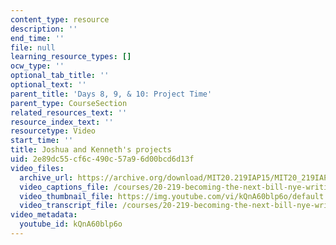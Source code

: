 ```yaml
---
content_type: resource
description: ''
end_time: ''
file: null
learning_resource_types: []
ocw_type: ''
optional_tab_title: ''
optional_text: ''
parent_title: 'Days 8, 9, & 10: Project Time'
parent_type: CourseSection
related_resources_text: ''
resource_index_text: ''
resourcetype: Video
start_time: ''
title: Joshua and Kenneth's projects
uid: 2e89dc55-cf6c-490c-57a9-6d00bcd6d13f
video_files:
  archive_url: https://archive.org/download/MIT20.219IAP15/MIT20_219IAP15_D10P2_300k.mp4
  video_captions_file: /courses/20-219-becoming-the-next-bill-nye-writing-and-hosting-the-educational-show-january-iap-2015/339d2bb71cd45d8da5a3e80238f58352_kQnA60blp6o.vtt
  video_thumbnail_file: https://img.youtube.com/vi/kQnA60blp6o/default.jpg
  video_transcript_file: /courses/20-219-becoming-the-next-bill-nye-writing-and-hosting-the-educational-show-january-iap-2015/b68cfc518d5993f76aa2dcfb139d310d_kQnA60blp6o.pdf
video_metadata:
  youtube_id: kQnA60blp6o
---
```

